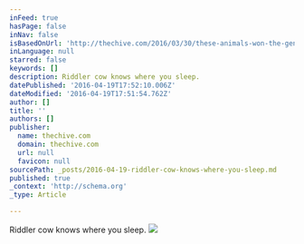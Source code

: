 ```yaml
---
inFeed: true
hasPage: false
inNav: false
isBasedOnUrl: 'http://thechive.com/2016/03/30/these-animals-won-the-genetic-jackpot-when-it-comes-to-markings-25-photos/'
inLanguage: null
starred: false
keywords: []
description: Riddler cow knows where you sleep.
datePublished: '2016-04-19T17:52:10.006Z'
dateModified: '2016-04-19T17:51:54.762Z'
author: []
title: ''
authors: []
publisher:
  name: thechive.com
  domain: thechive.com
  url: null
  favicon: null
sourcePath: _posts/2016-04-19-riddler-cow-knows-where-you-sleep.md
published: true
_context: 'http://schema.org'
_type: Article

---
```

Riddler cow knows where you sleep.
![](https://thechive.files.wordpress.com/2016/03/1662241-20.jpg?quality=85&strip=info&w=600)